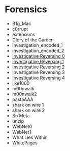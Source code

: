 # Forensics

* B1g\_Mac
* c0rrupt
* extensions
* Glory of the Garden
* investigation\_encoded\_1
* investigation\_encoded\_2
* [Investigative Reversing 0](./Investigative-Reversing-0/README.md)
* [Investigative Reversing 1](./Investigative-Reversing-1/README.md)
* Investigative Reversing 2
* Investigative Reversing 3
* Investigative Reversing 4
* like1000
* m00nwalk
* m00nwalk2
* pastaAAA
* shark on wire 1
* shark on wire 2
* So Meta
* unzip
* WebNet0
* WebNet1
* What Lies Within
* WhitePages
